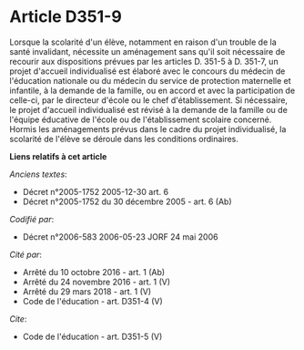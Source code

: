 # Article D351-9

Lorsque la scolarité d'un élève, notamment en raison d'un trouble de la santé invalidant, nécessite un aménagement sans qu'il
soit nécessaire de recourir aux dispositions prévues par les articles D. 351-5 à D. 351-7, un projet d'accueil individualisé
est élaboré avec le concours du médecin de l'éducation nationale ou du médecin du service de protection maternelle et
infantile, à la demande de la famille, ou en accord et avec la participation de celle-ci, par le directeur d'école ou le chef
d'établissement. Si nécessaire, le projet d'accueil individualisé est révisé à la demande de la famille ou de l'équipe
éducative de l'école ou de l'établissement scolaire concerné. Hormis les aménagements prévus dans le cadre du projet
individualisé, la scolarité de l'élève se déroule dans les conditions ordinaires.

**Liens relatifs à cet article**

_Anciens textes_:

  - Décret n°2005-1752 2005-12-30 art. 6
  - Décret n°2005-1752 du 30 décembre 2005 - art. 6 (Ab)

_Codifié par_:

  - Décret n°2006-583 2006-05-23 JORF 24 mai 2006

_Cité par_:

  - Arrêté du 10 octobre 2016 - art. 1 (Ab)
  - Arrêté du 24 novembre 2016 - art. 1 (V)
  - Arrêté du 29 mars 2018 - art. 1 (V)
  - Code de l'éducation - art. D351-4 (V)

_Cite_:

  - Code de l'éducation - art. D351-5 (V)
